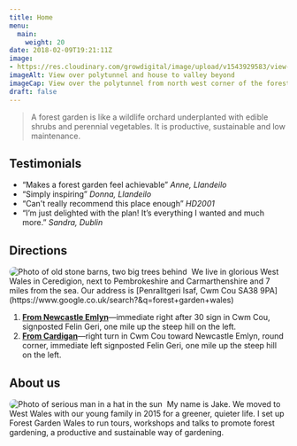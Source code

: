 ```yaml
---
title: Home
menu: 
  main:
    weight: 20
date: 2018-02-09T19:21:11Z
image: 
- https://res.cloudinary.com/growdigital/image/upload/v1543929583/view-42802795151.jpg
imageAlt: View over polytunnel and house to valley beyond
imageCap: View over the polytunnel from north west corner of the forest garden
draft: false
---
```


> A forest garden is like a wildlife orchard underplanted with edible shrubs and perennial vegetables. It is productive, sustainable and low maintenance.

## Testimonials

* “Makes a forest garden feel achievable” _Anne, Llandeilo_
* “Simply inspiring” _Donna, Llandeilo_
* “Can't really recommend this place enough” _HD2001_
* “I’m just delighted with the plan! It’s everything I wanted and much more.” _Sandra, Dublin_

## Directions

<img src="https://res.cloudinary.com/growdigital/image/upload/w_94/v1552512310/barns-quare-30666693438.jpg" style="float:left; border-radius: 47px; margin-right: 0.5rem;" alt="Photo of old stone barns, two big trees behind">
We live in glorious West Wales in Ceredigion, next to Pembrokeshire and Carmarthenshire and 7 miles from the sea. Our address is [Penralltgeri Isaf, Cwm Cou SA38&nbsp;9PA](https://www.google.co.uk/search?&q=forest+garden+wales)

1. **[From Newcastle Emlyn](https://binged.it/2DSTVAJ)**—immediate right after 30 sign in Cwm Cou, signposted Felin Geri, one mile up the steep hill on the left.
2. **[From Cardigan](https://binged.it/2DSwGqh)**—right turn in Cwm Cou toward Newcastle Emlyn, round corner, immediate left signposted Felin Geri, one mile up the steep hill on the left.

## About us

<img src="https://res.cloudinary.com/growdigital/image/upload/w_94/v1552470457/scythe-square-face.jpg" style="float:left; border-radius: 47px; margin-right: 0.5rem;" alt="Photo of serious man in a hat in the sun">
My name is Jake. We moved to West Wales with our young family in 2015 for a greener, quieter life. I set up Forest Garden Wales to run tours, workshops and talks to promote forest gardening, a productive and sustainable way of gardening. 
